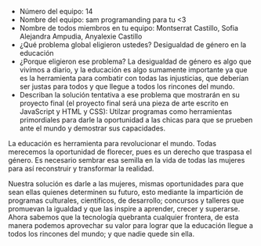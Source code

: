 - Número del equipo: 14
- Nombre del equipo: sam programanding para tu <3
- Nombre de todos miembros en tu equipo: Montserrat Castillo, Sofia Alejandra Ampudia, Anyalexie Castillo
- ¿Qué problema global eligieron ustedes? Desigualdad de género en la educación 
- ¿Porque eligieron ese problema? La desigualdad de género es algo que vivímos a diario, y la educación es algo sumamente importante ya que es la herramienta para combatir con todas las injusticias, que deberían ser justas para todos y que llegue a todos los rincones del mundo.
- Describan la solución tentativa a ese problema que mostrarán en su proyecto final (el proyecto final será una pieza de arte escrito en JavaScript y HTML y CSS): Utilzar programas como herramientas primordiales para darle la oportunidad a las chicas para que se prueben ante el mundo y demostrar sus capacidades.




La educación es herramienta para revolucionar el mundo. Todas merecemos la oportunidad de florecer, pues es un derecho que traspasa el género. Es necesario sembrar esa semilla en la vida de todas las mujeres para así reconstruir y transformar la realidad.

Nuestra solución es darle a las mujeres, mismas oportunidades para que sean ellas quienes determinen su futuro, esto mediante la impartición de programas culturales, científicos, de desarrollo; concursos y talleres que promuevan la igualdad y que las inspire a aprender, crecer y superarse. Ahora sabemos que la tecnología quebranta cualquier frontera, de esta manera podemos aprovechar su valor para lograr que la educación llegue a todos los rincones del mundo; y que nadie quede sin ella.
